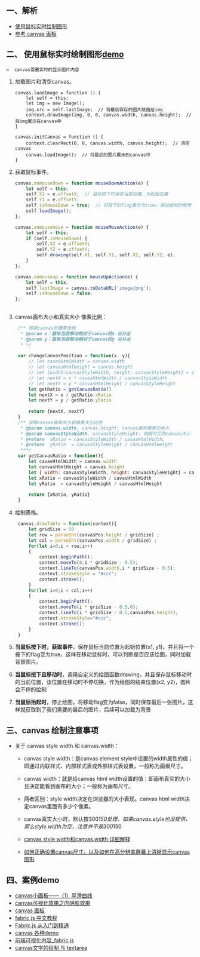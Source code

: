  ## 一、解析
   - [使用鼠标实时绘制图形](http://www.jeremyjone.com/472/) 
   - [参考 canvas 画板](https://github.com/xpyjs/javascript-canvas-paint-demo)
   
 ## 二、 使用鼠标实时绘制图形[demo](https://he-juan.github.io/js-samples-demo/src/contents/canvas_demo/drawingBoard/)
   
    >  canvas需要实时的显示图片内容
  
    
   1. 加载图片和清空canvas。
   
       ```
       canvas.loadImage = function () {
           let self = this;
           let img = new Image();
           img.src = self.lastImage;  // 将最后保存的图片赋值给img
           context.drawImage(img, 0, 0, canvas.width, canvas.height);  // 将img展示在canvas中
       }
       
       canvas.initCanvas = function () {
           context.clearRect(0, 0, canvas.width, canvas.height);  // 清空canvas
           canvas.loadImage();  // 将最近的图片展示到canvas中
       }
       ```
   
   2. 获取鼠标事件。
   
       ```javascript
       canvas.onmousedown = function mouseDownAction(e) {
           let self = this;
           self.X1 = e.offsetX;  // 鼠标按下时保存当前位置，为起始位置
           self.Y1 = e.offsetY;
           self.isMouseDown = true;  // 将按下的flag表示为true，拖动鼠标时使用
           self.loadImage();
       };
       
       canvas.onmousemove = function mouseMoveAction(e) {
           let self = this;
           if (self.isMouseDown) {
               self.X2 = e.offsetX;
               self.Y2 = e.offsetY;
               self.drawing(self.X1, self.Y1, self.X2, self.Y2, e);
           }
       };
       
       canvas.onmouseup = function mouseUpAction(e) {
           let self = this;
           self.lastImage = canvas.toDataURL('image/png');
           self.isMouseDown = false;
       };
    
       ```
   3. canvas画布大小和真实大小 像素比例：
       ```javascript
        /** 转换canvas的像素坐标
         * @param x：鼠标当前移动相对于canvas的x 偏移量
         * @param y：鼠标当前移动相对于canvas的y 偏移量
         * */
        
        var changeCanvasPosition = function(x, y){
            // let cavasHtmlWidth = canvas.width
            // let canvasHtmlHeight = canvas.height
            // let {width:canvasStyleWidth, height: canvasStyleHeight} = canvas.getBoundingClientRect()
            // let nextX = x * cavasHtmlWidth / canvasStyleWidth
            // let nextY = y * canvasHtmlHeight / canvasStyleHeight
            let getRatio = getCanvasRatio()
            let nextX = x / getRatio.xRatio
            let nextY = y / getRatio.yRatio
        
            return {nextX, nextY}
        }
        /** 获取canvas画布大小和像素大小比例
         * @param canvas.width, canvas.height: canvas画布像素的大小
         * @param canvasStyleWidth, canvasStyleHeight: 肉眼可见的canvas大小
         * @return  xRatio = canvasStyleWidth / cavasHtmlWidth;
         * @return  yRatio  = canvasStyleHeight / canvasHtmlHeight
         ***/
        var getCanvasRatio = function(){
            let cavasHtmlWidth = canvas.width
            let canvasHtmlHeight = canvas.height
            let { width: canvasStyleWidth, height: canvasStyleHeight} = canvas.getBoundingClientRect()
            let xRatio = canvasStyleWidth / cavasHtmlWidth
            let yRatio  = canvasStyleHeight / canvasHtmlHeight
        
            return {xRatio, yRatio}
        }
       ```
   4. 绘制表格。
   
       ```javascript
        canvas.drawTable = function(context){
            let gridSize = 50
            let row = parseInt(canvasPos.height / gridSize) ;
            let col = parseInt(canvasPos.width / gridSize) ;      
            for(let i=0;i < row;i++)
            {
                context.beginPath();
                context.moveTo(0,i * gridSize - 0.5);
                context.lineTo(canvasPos.width,i * gridSize - 0.5);
                context.strokeStyle = "#ccc";
                context.stroke();
            }
            for(let i=0;i < col;i++)
            {
                context.beginPath();
                context.moveTo(i * gridSize - 0.5,0);
                context.lineTo(i * gridSize - 0.5,canvasPos.height);
                context.strokeStyle="#ccc";
                context.stroke();
            }
        }
       ```
       
   5. **当鼠标按下时，获取事件**，保存鼠标当前位置为起始位置(x1, y1)，并且将一个按下的flag变为true，这样在移动鼠标时，可以判断是否应该绘图，同时加载背景图片。  
   6. **当鼠标按下且移动时**，调用自定义的绘图函数drawing，并且保存鼠标移动时的当前位置，该位置在移动时不停切换，作为绘图的结束位置(x2, y2)，图片会不停的绘制
   7. **当鼠标抬起时**，停止绘图，将移动flag变为false，同时保存最后一张图片，这样就获取到了我们需要的最后的图片，后续可以加载为背景
 
 
 ## 三、canvas 绘制注意事项
 
  - 关于 canvas style width 和 canvas.width：
    - canvas style width：是canvas element style中设置的width属性的值；即通过内联样式、内部样式表或外部样式表设置，一般称为画板尺寸。
    - canvas width：就是给canvas html width设置的值；即画布真实的大小 且决定能看到画布的大小；一般称为画布尺寸。
    - 两者区别：style width决定在浏览器的大小表现。canvas html width决定canvas里面有多少个像素。
    - canvas真实大小时，默认按300*150处理，如果canvas.style也没提供，那么style.width为空，注意并不是300*150
    - [canvas style width和canvas.width 详细解释](https://www.jianshu.com/p/fcb541914a80)
 
    - [如何正确设置canvas尺寸，以及如何在高分辨率屏幕上清晰显示canvas图形](https://segmentfault.com/a/1190000020189168)
 
 ## 四、案例demo
  - [canvas小画板——（1）平滑曲线](https://www.cnblogs.com/fangsmile/p/13427794.html)
  - [canvas可视化效果之内阴影效果](https://www.cnblogs.com/flyfox1982/p/14171581.html)
  - [canvas 画板](https://github.com/xpyjs/javascript-canvas-paint-demo)
  - [fabric.js 中文教程](https://k21vin.gitee.io/fabric-js-doc/articles/)
  - [Fabric.js 从入门到精通](https://juejin.cn/post/7026941253845516324)
  - [canvas 各种demo](http://fabricjs.com/demos/)
  - [前端可视化内容_fabric.js](http://k21vin.gitee.io/front-end-data-visualization/#/fabric/fabric-basic/fabric-i-text)
  - [canvas文字的绘制 与 textarea](https://juejin.cn/post/7129140994011824141)